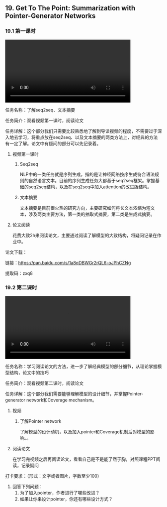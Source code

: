 ## 19. Get To The Point: Summarization with Pointer-Generator Networks

### 19.1 第一课时

<video width=80%  controls >
	<source type="video/mp4" src="019-get-to-the-point-summarization-with-pointer-generator-networks/019-1.mp4">
</video>

任务名称：了解seq2seq、文本摘要

任务简介：观看视频第一课时，阅读论文

任务详解：这个部分我们只需要比较熟悉地了解到导读视频的程度，不需要过于深入地去学习，将重点放在seq2seq、以及文本摘要的两类方法上，对经典的方法有一定了解。论文中有疑问的部分可以先记录着。

1. 视频第一课时
   1. Seq2seq

      NLP中的一类任务就是序列生成，指的是让神经网络按序生成符合语法规则的自然语言文本。目前的序列生成任务大都基于seq2seq框架。掌握基础的seq2seq结构，以及在seq2seq中加入attention的改进版结构。

   2. 文本摘要

      文本摘要是目前很火热的研究方向，主要研究如何将长文本浓缩为短文本，涉及两类主要方法，第一类的抽取式摘要，第二类是生成式摘要。

2. 论文阅读

   花费大致2h来阅读论文，主要通过阅读了解模型的大致结构，将疑问记录在作业中。

论文下载：

链接：https://pan.baidu.com/s/1a8qDBWGr2rQL6-oJPhCZNg 

提取码：zxq8 

### 19.2 第二课时

<video width=80%  controls >
	<source type="video/mp4" src="019-get-to-the-point-summarization-with-pointer-generator-networks/019-2.mp4">
</video>

任务名称：学习阅读论文的方法，进一步了解经典模型的部分细节，从理论掌握模型结构，论文中的技巧

任务简介：观看视频第二课时，阅读论文

任务详解：这个部分我们需要能够理解模型的设计细节，并掌握﻿Pointer-generator network和﻿Coverage mechanism。

1. 视频
   1. 了解Pointer network

      了解模型的设计动机，以及加入pointer和﻿Coverage机制后对模型的影响。。

2. 阅读论文

   在学习完视频之后再阅读论文，看看自己是不是能了然于胸，对照课程PPT阅读，记录疑问

打卡要求：（形式：文字或者图片，字数至少100）

1. 回答下列问题：
   1. 为了加入pointer，作者进行了哪些改进？
   2. 如果让你来设计pointer，你还有哪些设计方式？